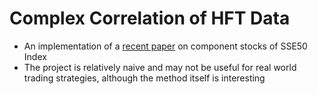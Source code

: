# Complex Correlation of HFT Data
* An implementation of a [recent paper](http://iopscience.iop.org/article/10.1088/1742-5468/aaa8eb/meta) on component stocks of SSE50 Index
* The project is relatively naive and may not be useful for real world trading strategies, although the method itself is interesting
